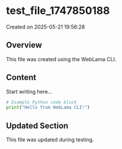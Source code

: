 # test_file_1747850188

Created on 2025-05-21 19:56:28

## Overview

This file was created using the WebLama CLI.

## Content

Start writing here...

```python
# Example Python code block
print("Hello from WebLama CLI!")
```

## Updated Section

This file was updated during testing.
